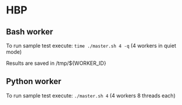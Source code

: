# HBP

## Bash worker

To run sample test execute: `time ./master.sh 4 -q` (4 workers in quiet mode)

Results are saved in /tmp/${WORKER_ID}

## Python worker

To run sample test execute: `./master.sh 4` (4 workers 8 threads each)
